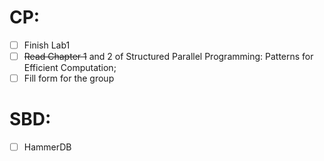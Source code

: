 
# CP:
- [ ] Finish Lab1
- [ ] ~~Read Chapter 1~~ and 2 of Structured Parallel Programming: Patterns for Efficient Computation;
- [ ] Fill form for the group

# SBD:
- [ ] HammerDB